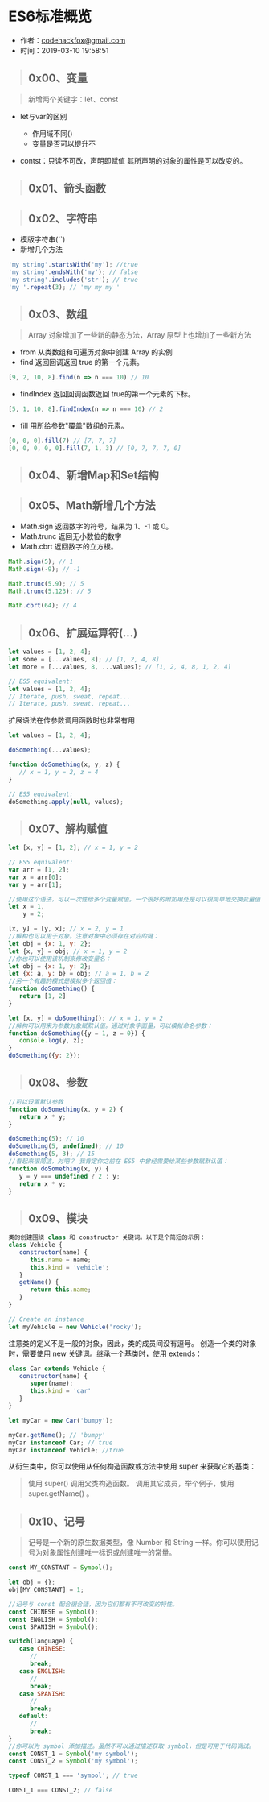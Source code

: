 # ES6标准概览

- 作者：codehackfox@gmail.com
- 时间：2019-03-10 19:58:51

> ## 0x00、变量

> 新增两个关键字：let、const

- let与var的区别

  - 作用域不同()
  - 变量是否可以提升不

- contst：只读不可改，声明即赋值 其所声明的对象的属性是可以改变的。

>## 0x01、箭头函数

>## 0x02、字符串

- 模版字符串(``)
- 新增几个方法

```javascript
'my string'.startsWith('my'); //true
'my string'.endsWith('my'); // false
'my string'.includes('str'); // true
'my '.repeat(3); // 'my my my '
```

>## 0x03、数组

> Array 对象增加了一些新的静态方法，Array 原型上也增加了一些新方法

- from 从类数组和可遍历对象中创建 Array 的实例
- find 返回回调返回 true 的第一个元素。

```javascript
[9, 2, 10, 8].find(n => n === 10) // 10
```

- findIndex 返回回调函数返回 true的第一个元素的下标。

```javascript
[5, 1, 10, 8].findIndex(n => n === 10) // 2
```

- fill 用所给参数"覆盖"数组的元素。

```javascript
[0, 0, 0].fill(7) // [7, 7, 7]
[0, 0, 0, 0, 0].fill(7, 1, 3) // [0, 7, 7, 7, 0]
```

>## 0x04、新增Map和Set结构

>## 0x05、Math新增几个方法

- Math.sign 返回数字的符号，结果为 1、-1 或 0。
- Math.trunc 返回无小数位的数字
- Math.cbrt 返回数字的立方根。

```javascript
Math.sign(5); // 1
Math.sign(-9); // -1

Math.trunc(5.9); // 5
Math.trunc(5.123); // 5

Math.cbrt(64); // 4
```

>## 0x06、扩展运算符(...)

```javascript
let values = [1, 2, 4];
let some = [...values, 8]; // [1, 2, 4, 8]
let more = [...values, 8, ...values]; // [1, 2, 4, 8, 1, 2, 4]

// ES5 equivalent:
let values = [1, 2, 4];
// Iterate, push, sweat, repeat...
// Iterate, push, sweat, repeat...
```

扩展语法在传参数调用函数时也非常有用

```javascript
let values = [1, 2, 4];

doSomething(...values);

function doSomething(x, y, z) {
   // x = 1, y = 2, z = 4
}

// ES5 equivalent:
doSomething.apply(null, values);
```

>## 0x07、解构赋值

```javascript
let [x, y] = [1, 2]; // x = 1, y = 2

// ES5 equivalent:
var arr = [1, 2];
var x = arr[0];
var y = arr[1];

//使用这个语法，可以一次性给多个变量赋值。一个很好的附加用处是可以很简单地交换变量值：
let x = 1,
    y = 2;

[x, y] = [y, x]; // x = 2, y = 1
//解构也可以用于对象。注意对象中必须存在对应的键：
let obj = {x: 1, y: 2};
let {x, y} = obj; // x = 1, y = 2
//你也可以使用该机制来修改变量名：
let obj = {x: 1, y: 2};
let {x: a, y: b} = obj; // a = 1, b = 2
//另一个有趣的模式是模拟多个返回值：
function doSomething() {
   return [1, 2]
}

let [x, y] = doSomething(); // x = 1, y = 2
//解构可以用来为参数对象赋默认值。通过对象字面量，可以模拟命名参数：
function doSomething({y = 1, z = 0}) {
   console.log(y, z);
}
doSomething({y: 2});
```

>## 0x08、参数

```javascript
//可以设置默认参数
function doSomething(x, y = 2) {
   return x * y;
}

doSomething(5); // 10
doSomething(5, undefined); // 10
doSomething(5, 3); // 15
//看起来很简洁，对吧？ 我肯定你之前在 ES5 中曾经需要给某些参数赋默认值：
function doSomething(x, y) {
   y = y === undefined ? 2 : y;
   return x * y;
}
```

>## 0x09、模块

```javascript
类的创建围绕 class 和 constructor 关键词。以下是个简短的示例：
class Vehicle {
   constructor(name) {
      this.name = name;
      this.kind = 'vehicle';
   }
   getName() {
      return this.name;
   }
}

// Create an instance
let myVehicle = new Vehicle('rocky');
```

注意类的定义不是一般的对象，因此，类的成员间没有逗号。 创造一个类的对象时，需要使用 new 关键词。继承一个基类时，使用 extends：

```javascript
class Car extends Vehicle {
   constructor(name) {
      super(name);
      this.kind = 'car'
   }
}

let myCar = new Car('bumpy');

myCar.getName(); // 'bumpy'
myCar instanceof Car; // true
myCar instanceof Vehicle; //true
```

从衍生类中，你可以使用从任何构造函数或方法中使用 super 来获取它的基类：

> 使用 super() 调用父类构造函数。 调用其它成员，举个例子，使用 super.getName() 。

>## 0x10、记号

> 记号是一个新的原生数据类型，像 Number 和 String 一样。你可以使用记号为对象属性创建唯一标识或创建唯一的常量。

```javascript
const MY_CONSTANT = Symbol();

let obj = {};
obj[MY_CONSTANT] = 1;

//记号与 const 配合很合适，因为它们都有不可改变的特性。
const CHINESE = Symbol();
const ENGLISH = Symbol();
const SPANISH = Symbol();

switch(language) {
   case CHINESE:
      //
      break;
   case ENGLISH:
      //
      break;
   case SPANISH:
      //
      break;
   default:
      //
      break;
}
//你可以为 symbol 添加描述。虽然不可以通过描述获取 symbol，但是可用于代码调试。
const CONST_1 = Symbol('my symbol');
const CONST_2 = Symbol('my symbol');

typeof CONST_1 === 'symbol'; // true

CONST_1 === CONST_2; // false
```
